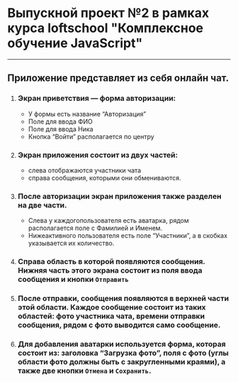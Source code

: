 # Выпускной проект №2 в рамках курса loftschool "Комплексное обучение JavaScript"
***
## Приложение представляет из себя онлайн чат.

1. ### Экран приветствия — форма авторизации:

    + У формы есть название “Авторизация”
    + Поле для ввода ФИО
    + Поле для ввода Ника
    + Кнопка “Войти” располагается по центру
2. ### Экран приложения состоит из двух частей:
    + слева отображаются участники чата
    + справа сообщения, которыми они обмениваются.
3. ### После авторизации экран приложения также разделен на две части.
    * Слева у каждогопользователя есть аватарка, рядом располагается поле с Фамилией и Именем.
    * Нижеактивного пользователя есть поле “Участники”, а в скобках указывается их количество.
    
4. ### Справа область в которой появляются сообщения. Нижняя часть этого экрана состоит из поля ввода сообщения и кнопки `Отправить`

5. ### После отправки, сообщения появляются в верхней части этой области. Каждое сообщение состоит из таких областей: фото участника чата, времени отправки сообщения, рядом с фото выводится само сообщение.
6. ### Для добавления аватарки используется форма, которая состоит из: заголовка “Загрузка фото”, поля с фото (углы области фото должны быть с закругленными краями), а также две кнопки `Отмена` и `Сохранить`.
